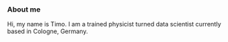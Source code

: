 ### About me
Hi, my name is Timo. I am a trained physicist turned data scientist currently based in Cologne, Germany.
